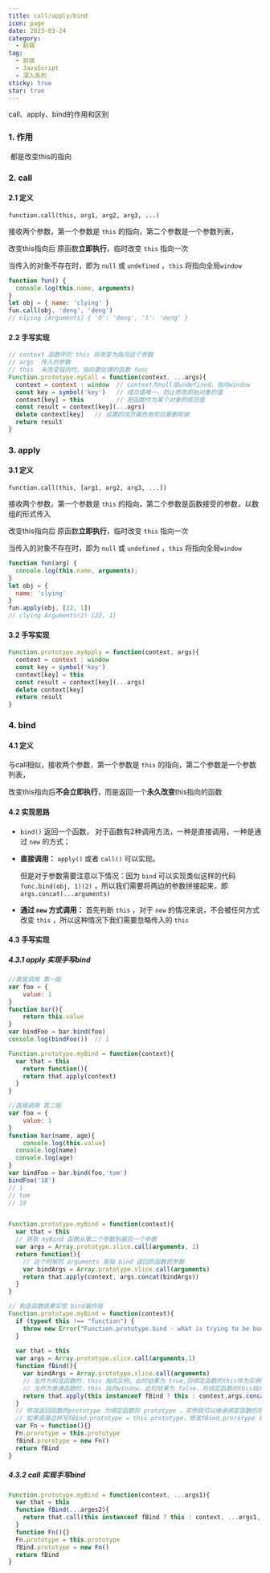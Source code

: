 ```yaml
---
title: call/apply/bind
icon: page
date: 2023-03-24
category:
  - 前端
tag:
  - 前端
  - JavaScript
  - 深入系列
sticky: true
star: true
---
```


call、apply、bind的作用和区别

<!-- more -->

### 1. 作用

​	都是改变this的指向



### 2. call

#### 2.1 定义

`function.call(this, arg1, arg2, arg3, ...)`

接收两个参数，第一个参数是 `this` 的指向，第二个参数是一个参数列表，

改变this指向后 原函数**立即执行**，临时改变 `this` 指向一次

当传入的对象不存在时，即为 `null` 或 `undefined` ，`this` 将指向全局`window`

```javascript
function fun() {
  console.log(this.name, arguments)
}
let obj = { name: 'clying' }
fun.call(obj, 'deng', 'deng')
// clying [Arguments] { '0': 'deng', '1': 'deng' }
```



#### 2.2 手写实现

```javascript
// context 函数中的 this 将改变为指向这个参数
// args  传入的参数
// this  未改变指向时，指向要处理的函数 func
Function.prototype.myCall = function(context, ...args){
  context = context : window  // context为null或undefined，指向window
  const key = symbol('key')   // 成员值唯一，防止修改原始对象的值
  context[key] = this         // 把函数作为某个对象的成员值
  const result = context[key](...agrs)
  delete context[key]   // 设置的成员属性用完后要删除掉
  return result
}
```



### 3. apply

#### 3.1 定义

`function.call(this, [arg1, arg2, arg3, ...])`

接收两个参数，第一个参数是 `this` 的指向，第二个参数是函数接受的参数，以数组的形式传入

改变this指向后 原函数**立即执行**，临时改变 `this` 指向一次

当传入的对象不存在时，即为 `null` 或 `undefined` ，`this` 将指向全局`window`

```javascript
function fun(arg) {
  console.log(this.name, arguments);
}
let obj = {
  name: 'clying'
}
fun.apply(obj, [22, 1])
// clying Arguments(2) [22, 1]
```



#### 3.2 手写实现

```javascript
Function.prototype.myApply = function(context, args){
  context = context : window
  const key = symbol('key')
  context[key] = this
  const result = context[key](...args)
  delete context[key]
  return result
}
```



### 4. bind

#### 4.1 定义

与call相似，接收两个参数，第一个参数是 `this` 的指向，第二个参数是一个参数列表，

改变this指向后**不会立即执行**，而是返回一个**永久改变**this指向的函数

#### 4.2 实现思路

- `bind()` 返回一个函数， 对于函数有2种调用方法，一种是直接调用，一种是通过 `new` 的方式；

- **直接调用：** `apply()` 或者 `call()` 可以实现。

  但是对于参数需要注意以下情况：因为 `bind` 可以实现类似这样的代码 `func.bind(obj, 1)(2)` ，所以我们需要将两边的参数拼接起来，即 `args.concat(...arguments)`

- **通过 `new` 方式调用：** 首先判断 `this` ，对于 `new` 的情况来说，不会被任何方式改变 `this` ，所以这种情况下我们需要忽略传入的 `this`

#### 4.3 手写实现

##### 4.3.1 apply 实现手写bind

```javascript
//直接调用 第一版
var foo = {
	value: 1
}
function bar(){
	return this.value
}
var bindFoo = bar.bind(foo)
console.log(bindFoo())  // 1

Function.prototype.myBind = function(context){
  var that = this
	return function(){ 
    return that.apply(context)
  }
}
```



```javascript
//直接调用 第二版
var foo = {
	value: 1
}
function bar(name, age){
	console.log(this.value)
  console.log(name)
  console.log(age)
}
var bindFoo = bar.bind(foo,'tom')
bindFoo('18')
// 1
// tom
// 18


Function.prototype.myBind = function(context){
  var that = this
  // 获取 myBind 函数从第二个参数到最后一个参数
  var args = Array.prototype.slice.call(arguments, 1)
  return function(){ 
    // 这个时候的 arguments 是指 bind 返回的函数的参数
    var bindArgs = Array.prototype.slice.call(arguments)
    return that.apply(context, args.concat(bindArgs))
  }
}
```



```javascript
// 构造函数效果实现 bind最终版
Function.prototype.myBind = function(context){
  if (typeof this !== "function") {
    throw new Error("Function.prototype.bind - what is trying to be bound is not callable");
  }
  
  var that = this
  var args = Array.prototype.slice.call(arguments,1)
  function fBind(){
    var bindArgs = Array.prototype.slice.call(arguments)
    // 当作为构造函数时，this 指向实例，此时结果为 true,将绑定函数的this作为实例
    // 当作为普通函数时，this 指向window，此时结果为 false，将绑定函数的this指向context
    return that.apply(this instanceof fBind ? this : context,args.concat(bindArgs))
  }
  // 修改返回函数的prototype 为绑定函数的 prototype ，实例就可以继承绑定函数的原型中的值
  // 如果直接这样写fBind.prototype = this.prototype，修改fBind.prorotype 时，也会直接修改绑定函数的 prorotype，所以需要用到一个空函数Fn来进行中转
  var Fn = function(){}
  Fn.prorotype = this.prototype
  fBind.prorotype = new Fn()
  return fBind                  
}
```



##### 4.3.2  call 实现手写bind

```javascript
Function.prototype.myBind = function(context, ...args1){
  var that = this
  function fBind(...arges2){
    return that.call(this instanceof fBind ? this : context, ...args1, ...args2)
  }
  function Fn(){}
  Fn.prototype = this.prototype
  fBind.prototype = new Fn()
  return fBind
}
```

